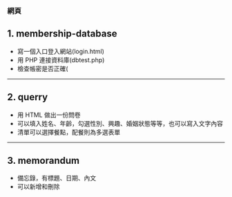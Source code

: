 ### 網頁
## 1. membership-database
* 寫一個入口登入網站(login.html)
* 用 PHP 連接資料庫(dbtest.php)
* 檢查帳密是否正確(
<hr>

## 2. querry
* 用 HTML 做出一份問卷
* 可以填入姓名、年齡，勾選性別、興趣、婚姻狀態等等，也可以寫入文字內容
* 清單可以選擇餐點，配餐則為多選表單
<hr>


## 3. memorandum
* 備忘錄，有標題、日期、內文
* 可以新增和刪除
